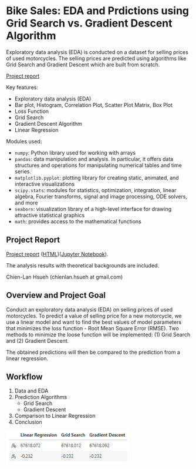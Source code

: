 # Bike Sales: EDA and Prdictions using Grid Search vs. Gradient Descent Algorithm

Exploratory data analysis (EDA) is conducted on a dataset for selling prices of used motorcycles. The selling prices are predicted using algorithms like Grid Search and Gradient Descent which are built from scratch.

[Project report](https://htmlpreview.github.io/?https://raw.githubusercontent.com/chsueh2/Grid_Search_GD/main/BikeSales_EDA_GridSearch_GD.html)

Key features:

- Exploratory data analysis (EDA)
- Bar plot, Histogram, Correlation Plot, Scatter Plot Matrix, Box Plot
- Loss Function
- Grid Search
- Gradient Descent Algorithm
- Linear Regression

Modules used:

- `numpy`: Python library used for working with arrays
- `pandas`: data manipulation and analysis. In particular, it offers data structures and operations for manipulating numerical tables and time series.
- `matplotlib.pyplot`: plotting library for creating static, animated, and interactive visualizations
- `scipy.stats`: modules for statistics, optimization, integration, linear algebra, Fourier transforms, signal and image processing, ODE solvers, and more
- `seaborn`: visualization library of a high-level interface for drawing attractive statistical graphics
- `math`: provides access to the mathematical functions

## Project Report

[Project report](https://htmlpreview.github.io/?https://raw.githubusercontent.com/chsueh2/Grid_Search_GD/main/BikeSales_EDA_GridSearch_GD.html) ([HTML](./BikeSales_EDA_GridSearch_GD.html))([Jupyter Notebook](./BikeSales_EDA_GridSearch_GD.ipynb)).

The analysis results with theoretical backgrounds are included.

Chien-Lan Hsueh (chienlan.hsueh at gmail.com)

## Overview and Project Goal

Conduct an exploratory data analysis (EDA) on selling prices of used motorcycles. To predict a value of selling price for a new motorcycle, we use a linear model and want to find the best values of model parameters that minimizes the loss function - Root Mean Square Error (RMSE). Two methods to minimize the loose function will be implemented: (1) Grid Search and (2) Gradient Descent.

The obtained predictions will then be compared to the prediction from a linear regression.

## Workflow

1. Data and EDA
1. Prediction Algorithms
   - Grid Search
   - Gradient Descent
1. Comparison to Linear Regression
1. Conclusion

![](./model_comparison.png)

